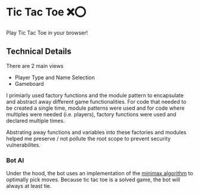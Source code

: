 # Tic Tac Toe ❌⭕

Play Tic Tac Toe in your browser!

## Technical Details

There are 2 main views

- Player Type and Name Selection
- Gameboard

I primiarly used factory functions and the module pattern to encapsulate and abstract away different game functionalities. For code that needed to be created a single time, module patterns were used and for code where multiples were needed (i.e. players), factory functions were used and declared multiple times.

Abstrating away functions and variables into these factories and modules helped me preserve / not pollute the root scope to prevent security vulnerabilites.

### Bot AI

Under the hood, the bot uses an implementation of the [minimax algorithm](https://en.wikipedia.org/wiki/Minimax) to optimally pick moves. Because tic tac toe is a solved game, the bot will always at least tie.